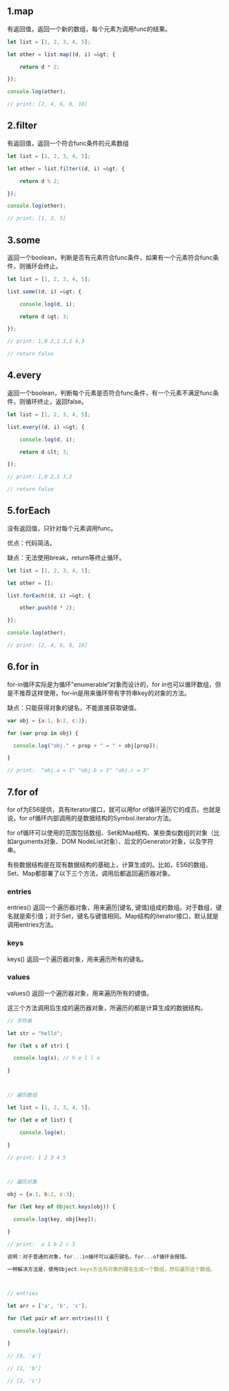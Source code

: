 ## 1.map



有返回值，返回一个新的数组，每个元素为调用func的结果。



```javascript
let list = [1, 2, 3, 4, 5];

let other = list.map((d, i) =&gt; {

    return d * 2;

});

console.log(other);

// print: [2, 4, 6, 8, 10]

```



## 2.filter



有返回值，返回一个符合func条件的元素数组

```javascript
let list = [1, 2, 3, 4, 5];

let other = list.filter((d, i) =&gt; {

    return d % 2;

});

console.log(other);

// print: [1, 3, 5] 

```

## 3.some



返回一个boolean，判断是否有元素符合func条件，如果有一个元素符合func条件，则循环会终止。

```javascript
let list = [1, 2, 3, 4, 5];

list.some((d, i) =&gt; {

    console.log(d, i);

    return d &gt; 3;

});

// print: 1,0 2,1 3,2 4,3

// return false

```

## 4.every



返回一个boolean，判断每个元素是否符合func条件，有一个元素不满足func条件，则循环终止，返回false。

```javascript
let list = [1, 2, 3, 4, 5];

list.every((d, i) =&gt; {

    console.log(d, i);

    return d &lt; 3;

});

// print: 1,0 2,1 3,2

// return false

```

## 5.forEach



没有返回值，只针对每个元素调用func。

优点：代码简洁。

缺点：无法使用break，return等终止循环。

```javascript
let list = [1, 2, 3, 4, 5];

let other = [];

list.forEach((d, i) =&gt; {

    other.push(d * 2);

});

console.log(other);

// print: [2, 4, 6, 8, 10]

```

## 6.for in



for-in循环实际是为循环”enumerable“对象而设计的，for in也可以循环数组，但是不推荐这样使用，for–in是用来循环带有字符串key的对象的方法。

缺点：只能获得对象的键名，不能直接获取键值。

```javascript
var obj = {a:1, b:2, c:3};

for (var prop in obj) {

  console.log("obj." + prop + " = " + obj[prop]);

}

// print:  "obj.a = 1" "obj.b = 2" "obj.c = 3"

```

## 7.for of



for of为ES6提供，具有iterator接口，就可以用for of循环遍历它的成员。也就是说，for of循环内部调用的是数据结构的Symbol.iterator方法。

for of循环可以使用的范围包括数组、Set和Map结构、某些类似数组的对象（比如arguments对象、DOM NodeList对象）、后文的Generator对象，以及字符串。

有些数据结构是在现有数据结构的基础上，计算生成的。比如，ES6的数组、Set、Map都部署了以下三个方法，调用后都返回遍历器对象。

### entries



entries() 返回一个遍历器对象，用来遍历[键名, 键值]组成的数组。对于数组，键名就是索引值；对于Set，键名与键值相同。Map结构的iterator接口，默认就是调用entries方法。



### keys



keys() 返回一个遍历器对象，用来遍历所有的键名。



### values



values() 返回一个遍历器对象，用来遍历所有的键值。 

这三个方法调用后生成的遍历器对象，所遍历的都是计算生成的数据结构。

```javascript
// 字符串

let str = "hello";

for (let s of str) {

  console.log(s); // h e l l o

}



// 遍历数组

let list = [1, 2, 3, 4, 5];

for (let e of list) {

    console.log(e);

}

// print: 1 2 3 4 5



// 遍历对象

obj = {a:1, b:2, c:3};

for (let key of Object.keys(obj)) {

  console.log(key, obj[key]);

}

// print:  a 1 b 2 c 3

说明：对于普通的对象，for...in循环可以遍历键名，for...of循环会报错。

一种解决方法是，使用Object.keys方法将对象的键名生成一个数组，然后遍历这个数组。



// entries

let arr = ['a', 'b', 'c'];

for (let pair of arr.entries()) {

  console.log(pair);

}

// [0, 'a']

// [1, 'b']

// [2, 'c']

```

